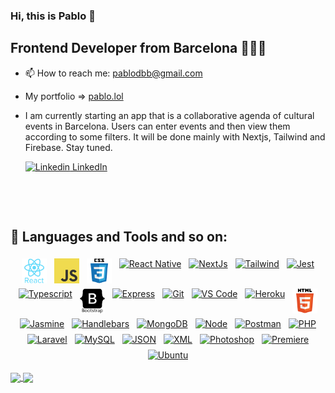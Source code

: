### Hi, this is Pablo 👋

## Frontend Developer from Barcelona 👨🏼‍💻

- 📫 How to reach me: <a href="mailto:pablodbb@gmail.com">pablodbb@gmail.com</a>
- My portfolio => <a href="https://pablo.lol/">pablo.lol</a>
- I am currently starting an app that is a collaborative agenda of cultural events in Barcelona. Users can enter events and then view them according to some filters. It will be done mainly with Nextjs, Tailwind and Firebase. Stay tuned.

  [![Linkedin](https://i.stack.imgur.com/gVE0j.png) LinkedIn](https://www.linkedin.com/in/pablo-del-barrio/)

    <br/>

<br />

## 🧰 Languages and Tools and so on:

<p align="center">
<a href="https://reactjs.org/"><img src="https://raw.githubusercontent.com/devicons/devicon/master/icons/react/react-original-wordmark.svg" alt="React" height="40" style="vertical-align:top; margin:4px"></a>
<a href="https://developer.mozilla.org/es/docs/Web/JavaScript"> <img src="https://raw.githubusercontent.com/github/explore/80688e429a7d4ef2fca1e82350fe8e3517d3494d/topics/javascript/javascript.png" alt="Javascript" height="40" style="vertical-align:top; margin:4px"></a>
<a href="https://www.w3schools.com/css/"><img src="https://raw.githubusercontent.com/devicons/devicon/master/icons/css3/css3-original-wordmark.svg" alt="CSS" height="40" style="vertical-align:top; margin:4px"></a>
<a href="https://reactnative.dev/"><img src="https://www.datocms-assets.com/45470/1631026680-logo-react-native.png" alt="React Native" height="40" style="vertical-align:top; margin:4px"></a>
<a href="https://reactjs.org/"><img src="https://cdn.worldvectorlogo.com/logos/next-js.svg" alt="NextJs" height="40" style="vertical-align:top; margin:4px"></a>
<a href="https://reactjs.org/"><img src="https://upload.wikimedia.org/wikipedia/commons/thumb/d/d5/Tailwind_CSS_Logo.svg/2048px-Tailwind_CSS_Logo.svg.png" alt="Tailwind" height="40" style="vertical-align:top; margin:4px"></a>
 <a href="https://jestjs.io/es-ES/"><img src="https://ih1.redbubble.net/image.404020083.1876/pp,504x498-pad,600x600,f8f8f8.u7.jpg" alt="Jest" height="40" style="vertical-align:top; margin:4px"></a>
  <a href="https://www.typescriptlang.org/"><img src="https://cdn.worldvectorlogo.com/logos/typescript-2.svg" alt="Typescript" height="40" style="vertical-align:top; margin:4px"></a>
<a href="https://getbootstrap.com/"><img src="https://raw.githubusercontent.com/devicons/devicon/master/icons/bootstrap/bootstrap-plain-wordmark.svg" alt="Bootstrap" height="40" style="vertical-align:top; margin:4px"></a>
<a href="https://expressjs.com/"><img src="https://camo.githubusercontent.com/b7e5d0b14a1a7589dfd12e716a8e34f2348b6e6e068ec2f9e10cc4c0e97c43c8/68747470733a2f2f7265732e636c6f7564696e6172792e636f6d2f646b6576636d7a33692f696d6167652f75706c6f61642f625f7267623a6666666666662f76313632303530363333342f506572736f6e616c2f47697468756225323066726f6e74253230726561646d652f657870726573736a735f64626c6372762e706e67" alt="Express" height="40" style="vertical-align:top; margin:4px"></a>
<a href="https://git-scm.com/"><img src="https://camo.githubusercontent.com/fbfcb9e3dc648adc93bef37c718db16c52f617ad055a26de6dc3c21865c3321d/68747470733a2f2f7777772e766563746f726c6f676f2e7a6f6e652f6c6f676f732f6769742d73636d2f6769742d73636d2d69636f6e2e737667" alt="Git" height="40" style="vertical-align:top; margin:4px"></a>
<a href="https://code.visualstudio.com/"><img src="https://camo.githubusercontent.com/9ac774797670762d9e6338d7ee490fc1c98d6939d1af58c052a678d004594915/68747470733a2f2f7265732e636c6f7564696e6172792e636f6d2f646b6576636d7a33692f696d6167652f75706c6f61642f76313632303530363333382f506572736f6e616c2f47697468756225323066726f6e74253230726561646d652f7673636f64655f6239646c6f382e737667" alt="VS Code" height="40" style="vertical-align:top; margin:4px"></a>
<a href="https://heroku.com/"><img src="https://camo.githubusercontent.com/df12cb598044a3f38efc1f45e3580558c324cf8789b79487125044eeebcc4dee/68747470733a2f2f7777772e766563746f726c6f676f2e7a6f6e652f6c6f676f732f6865726f6b752f6865726f6b752d69636f6e2e737667" alt="Heroku" height="40" style="vertical-align:top; margin:4px"></a>
<a href="https://developer.mozilla.org/es/docs/orphaned/Web/Guide/HTML/HTML5"><img src="https://raw.githubusercontent.com/devicons/devicon/master/icons/html5/html5-original-wordmark.svg" alt="HTML" height="40" style="vertical-align:top; margin:4px"></a>
<a href="https://jasmine.github.io/"><img src="https://camo.githubusercontent.com/b7bcf38107c15d49ce51fa0bc14fb230560a7ba3925d561b6b3b0f5dcb38bb42/68747470733a2f2f7777772e766563746f726c6f676f2e7a6f6e652f6c6f676f732f6a61736d696e652f6a61736d696e652d69636f6e2e737667" alt="Jasmine" height="40" style="vertical-align:top; margin:4px"></a>
<a href="https://handlebarsjs.com/"><img src="https://handlebarsjs.com/images/handlebars_logo.png" alt="Handlebars" height="40" style="vertical-align:top; margin:4px"></a>
<a href="https://www.mongodb.com/es"><img src="https://camo.githubusercontent.com/b228af733a85c755063f4e689784a1ccbd6f2b48a0832978c1705ac941dea110/68747470733a2f2f7265732e636c6f7564696e6172792e636f6d2f646b6576636d7a33692f696d6167652f75706c6f61642f76313632303530363333372f506572736f6e616c2f47697468756225323066726f6e74253230726561646d652f6d6f6e676f64625f7178626d70652e706e67" alt="MongoDB" height="40" style="vertical-align:top; margin:4px"></a>
<a href="https://nodejs.org/es/"><img src="https://camo.githubusercontent.com/6b35cd9eebbc3210b0ed498d84214205317e54f2ed803e6440fd232c2aad2cdf/68747470733a2f2f7265732e636c6f7564696e6172792e636f6d2f646b6576636d7a33692f696d6167652f75706c6f61642f76313632303530363333372f506572736f6e616c2f47697468756225323066726f6e74253230726561646d652f6e6f64655f7767623869342e706e67" alt="Node" height="40" style="vertical-align:top; margin:4px"></a>
<a href="https://www.postman.com/"><img src="https://camo.githubusercontent.com/93b32389bf746009ca2370de7fe06c3b5146f4c99d99df65994f9ced0ba41685/68747470733a2f2f7777772e766563746f726c6f676f2e7a6f6e652f6c6f676f732f676574706f73746d616e2f676574706f73746d616e2d69636f6e2e737667" alt="Postman" height="40" style="vertical-align:top; margin:4px"></a>
<a href="https://www.php.net/"><img src="https://upload.wikimedia.org/wikipedia/commons/thumb/2/27/PHP-logo.svg/1067px-PHP-logo.svg.png" alt="PHP" height="40" style="vertical-align:top; margin:4px"></a>
<a href="https://laravel.com/"><img src="https://upload.wikimedia.org/wikipedia/commons/thumb/9/9a/Laravel.svg/1200px-Laravel.svg.png" alt="Laravel" height="40" style="vertical-align:top; margin:4px"></a>
<a href="https://www.mysql.com/"><img src="https://e7.pngegg.com/pngimages/747/798/png-clipart-mysql-mysql.png" alt="MySQL" height="40" style="vertical-align:top; margin:4px"></a>
<a href="https://www.json.org/json-es.html"><img src="https://oracle-patches.com/images/2019/07/12/JSON_large.jpg" alt="JSON" height="40" style="vertical-align:top; margin:4px"></a>
<a href="https://developer.mozilla.org/es/docs/Web/XML/XML_introduction"><img src="https://www.pnguniverse.com/wp-content/uploads/2020/12/xml.png" alt="XML" height="40" style="vertical-align:top; margin:4px"></a>
<a href="https://www.adobe.com/es/products/photoshop.html"><img src="https://encrypted-tbn0.gstatic.com/images?q=tbn:ANd9GcTyqCga05i6v6rhqKhZALTzuqHL5vLUp4IQd7W2RbkBbDWI7HjFxq2NmKokKXBzG5kLFIw&usqp=CAU" alt="Photoshop" height="40" style="vertical-align:top; margin:4px"></a>
<a href="https://www.adobe.com/es/products/premiere.html"><img src="https://logodownload.org/wp-content/uploads/2019/10/adobe-premiere-pro-logo-3.png" alt="Premiere" height="40" style="vertical-align:top; margin:4px"></a>
<a href="https://ubuntu.com/download"><img src="https://live.mrf.io/statics/i/ps/www.muylinux.com/wp-content/uploads/2011/05/ubuntu-logo.png" alt="Ubuntu" height="40" style="vertical-align:top; margin:4px"></a>

</p>

<!-- [![Anurag's GitHub stats](https://github-readme-stats.vercel.app/api?username=pdelbarrio&show_icons=true&theme=highcontrast)](https://github.com/anuraghazra/github-readme-stats)


[![Top Langs](https://github-readme-stats.vercel.app/api/top-langs/?username=pdelbarrio&show_icons=true&theme=highcontrast)](https://github.com/anuraghazra/github-readme-stats) -->

<a href="https://github.com/anuraghazra/github-readme-stats">
  <img align="center" src="https://github-readme-stats.vercel.app/api?username=pdelbarrio&show_icons=true&theme=highcontrast" />
</a>
<a href="https://github.com/anuraghazra/github-readme-stats">
  <img align="center" src="https://github-readme-stats.vercel.app/api/top-langs/?username=pdelbarrio&show_icons=true&theme=highcontrast" />
</a>
